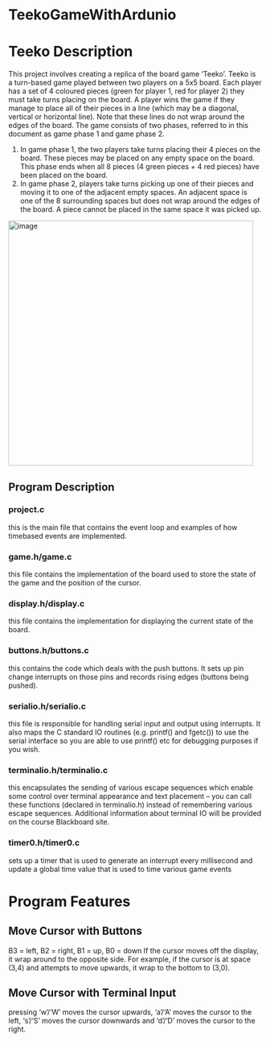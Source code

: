 # TeekoGameWithArdunio
# Teeko Description
This project involves creating a replica of the board game ‘Teeko’. Teeko is a turn-based game 
played between two players on a 5x5 board. Each player has a set of 4 coloured pieces (green for 
player 1, red for player 2) they must take turns placing on the board. A player wins the game if 
they manage to place all of their pieces in a line (which may be a diagonal, vertical or horizontal 
line). Note that these lines do not wrap around the edges of the board.
The game consists of two phases, referred to in this document as game phase 1 and game phase 2.

  1. In game phase 1, the two players take turns placing their 4 pieces on the board. These 
  pieces may be placed on any empty space on the board. This phase ends when all 8 pieces 
  (4 green pieces + 4 red pieces) have been placed on the board.
  2. In game phase 2, players take turns picking up one of their pieces and moving it to one of 
  the adjacent empty spaces. An adjacent space is one of the 8 surrounding spaces but does 
  not wrap around the edges of the board. A piece cannot be placed in the same space it was 
  picked up.
  
<img width="487" alt="image" src="https://user-images.githubusercontent.com/67783915/179915450-2a05d89d-3bfb-46f9-90d1-cf9c99c71237.png">

## Program Description

### project.c 
  this is the main file that contains the event loop and examples of how timebased events are implemented. 
### game.h/game.c 
  this file contains the implementation of the board used to store the state of the game and the position of the cursor.   
### display.h/display.c 
  this file contains the implementation for displaying the current state of the board. 
### buttons.h/buttons.c 
  this contains the code which deals with the push buttons. It sets up pin change interrupts on those pins and records rising edges (buttons being pushed). 
### serialio.h/serialio.c 
  this file is responsible for handling serial input and output using interrupts. It also maps the C standard IO routines (e.g. printf() and fgetc()) to use the serial 
  interface so you are able to use printf() etc for debugging purposes if you wish.
### terminalio.h/terminalio.c 
  this encapsulates the sending of various escape sequences which enable some control over terminal appearance and text placement – you can call these functions        (declared in terminalio.h) instead of remembering various escape sequences. Additional information about terminal IO will be provided on the course Blackboard site.
### timer0.h/timer0.c 
  sets up a timer that is used to generate an interrupt every millisecond and update a global time value that is used to time various game events
  
# Program Features
## Move Cursor with Buttons
  B3 = left, B2 = right, B1 = up, B0 = down
  If the cursor moves off the display, it wrap around to the opposite side. For example, if the cursor is at space (3,4) and attempts to move upwards, it wrap to the     bottom to (3,0).
## Move Cursor with Terminal Input
  pressing ‘w’/‘W’ moves the cursor upwards, ‘a’/‘A’ moves the cursor to the left, ‘s’/‘S’ moves the cursor downwards and ‘d’/‘D’ moves the cursor to the right.
  
